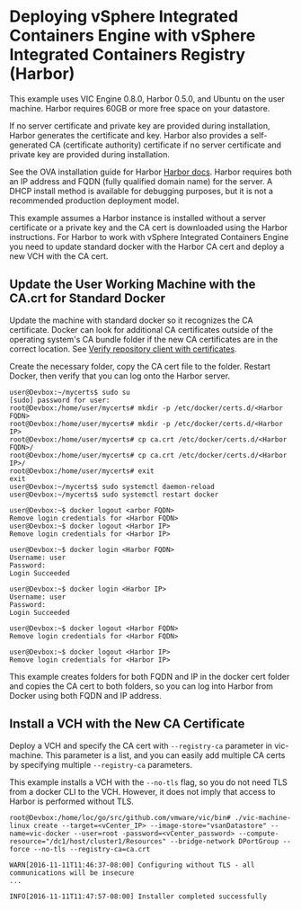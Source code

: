 # Deploying vSphere Integrated Containers Engine with vSphere Integrated Containers Registry (Harbor)

This example uses VIC Engine 0.8.0, Harbor 0.5.0, and Ubuntu on the user machine. Harbor requires 60GB or more free space on your datastore. 

If no server certificate and private key are provided during installation, Harbor generates the certificate and key.  Harbor also provides a self-generated CA (certificate authority) certificate if no server certificate and private key are provided during installation.

See the OVA installation guide for Harbor [Harbor docs](https://github.com/vmware/harbor/blob/master/docs/installation_guide_ova.md).  Harbor requires both an IP address and FQDN (fully qualified domain name) for the server. A DHCP install method is available for debugging purposes, but it is not a recommended production deployment model.

This example assumes a Harbor instance is installed without a server certificate or a private key and the CA cert is downloaded using the Harbor instructions. For Harbor to work with vSphere Integrated Containers Engine you need to update standard docker with the Harbor CA cert and deploy a new VCH with the CA cert. 

## Update the User Working Machine with the CA.crt for Standard Docker

Update the machine with standard docker so it recognizes the CA certificate.  Docker can look for additional CA certificates outside of the operating system's CA bundle folder if the new CA certificates are in the correct location. See [Verify repository client with certificates](https://docs.docker.com/engine/security/certificates/).

Create the necessary folder, copy the CA cert file to the folder. Restart Docker, then verify that you can log onto the Harbor server.

    user@Devbox:~/mycerts$ sudo su
    [sudo] password for user: 
    root@Devbox:/home/user/mycerts# mkdir -p /etc/docker/certs.d/<Harbor FQDN>
    root@Devbox:/home/user/mycerts# mkdir -p /etc/docker/certs.d/<Harbor IP>
    root@Devbox:/home/user/mycerts# cp ca.crt /etc/docker/certs.d/<Harbor FQDN>/
    root@Devbox:/home/user/mycerts# cp ca.crt /etc/docker/certs.d/<Harbor IP>/
    root@Devbox:/home/user/mycerts# exit
    exit
    user@Devbox:~/mycerts$ sudo systemctl daemon-reload
    user@Devbox:~/mycerts$ sudo systemctl restart docker

    user@Devbox:~$ docker logout <arbor FQDN>
    Remove login credentials for <Harbor FQDN>
    user@Devbox:~$ docker logout <Harbor IP>
    Remove login credentials for <Harbor IP>

    user@Devbox:~$ docker login <Harbor FQDN>
    Username: user
    Password: 
    Login Succeeded

    user@Devbox:~$ docker login <Harbor IP>
    Username: user
    Password: 
    Login Succeeded

    user@Devbox:~$ docker logout <Harbor FQDN>
    Remove login credentials for <Harbor FQDN>

    user@Devbox:~$ docker logout <Harbor IP>
    Remove login credentials for <Harbor IP>

This example creates folders for both FQDN and IP in the docker cert folder and copies the CA cert to both folders, so you can log into Harbor from Docker using both FQDN and IP address.

## Install a VCH with the New CA Certificate

Deploy a VCH and specify the CA cert with `--registry-ca` parameter in vic-machine.  This parameter is a list, and you can easily add multiple CA certs by specifying multiple `--registry-ca` parameters.

This example installs a VCH with the `--no-tls` flag, so you do not need TLS from a docker CLI to the VCH. However, it does not imply that access to Harbor is performed without TLS.

    root@Devbox:/home/loc/go/src/github.com/vmware/vic/bin# ./vic-machine-linux create --target=<vCenter_IP> --image-store="vsanDatastore" --name=vic-docker --user=root -password=<vCenter_password> --compute-resource="/dc1/host/cluster1/Resources" --bridge-network DPortGroup --force --no-tls --registry-ca=ca.crt

    WARN[2016-11-11T11:46:37-08:00] Configuring without TLS - all communications will be insecure
    ...

    INFO[2016-11-11T11:47:57-08:00] Installer completed successfully             